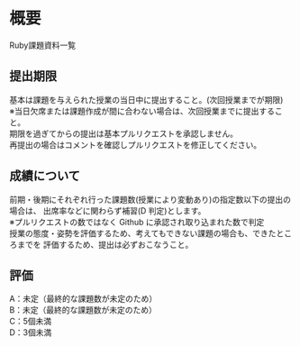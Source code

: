 # 概要
Ruby課題資料一覧

## 提出期限
基本は課題を与えられた授業の当日中に提出すること。(次回授業までが期限)  
 ※当日欠席または課題作成が間に合わない場合は、次回授業までに提出すること。  
 期限を過ぎてからの提出は基本プルリクエストを承認しません。   
 再提出の場合はコメントを確認しプルリクエストを修正してください。

## 成績について
前期・後期にそれぞれ行った課題数(授業により変動あり)の指定数以下の提出の場合は、 出席率などに関わらず補習(D 判定)とします。  
※プルリクエストの数ではなく Github に承認され取り込まれた数で判定  
授業の態度・姿勢を評価するため、考えてもできない課題の場合も、できたところまでを 評価するため、提出は必ずおこなうこと。  

## 評価

A：未定（最終的な課題数が未定のため）  
B：未定（最終的な課題数が未定のため）  
C：5個未満  
D：3個未満  
